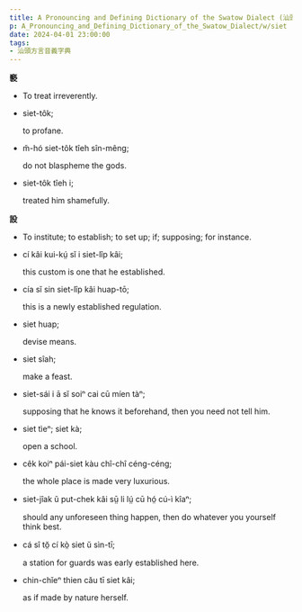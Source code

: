 ```yaml
---
title: A Pronouncing and Defining Dictionary of the Swatow Dialect (汕頭方言音義字典) / siet
p: A_Pronouncing_and_Defining_Dictionary_of_the_Swatow_Dialect/w/siet
date: 2024-04-01 23:00:00
tags: 
- 汕頭方言音義字典
---
```



**褻**
- To treat irreverently.

- siet-tôk;

  to profane.

- m̆-hó siet-tôk tîeh sîn-mêng;

  do not blaspheme the gods.

- siet-tôk tîeh i;

  treated him shamefully.

**設**
- To institute; to establish; to set up; if; supposing; for instance.

- cí kâi kui-kṳ́ sĭ i siet-lîp kâi;

  this custom is one that he established.

- cía sĭ sin siet-lîp kâi huap-tō;

  this is a newly established regulation.

- siet huap;

  devise means.

- siet sîah;

  make a feast.

- siet-sái i ā sĭ soiⁿ cai cū míen tàⁿ;

  supposing that he knows it beforehand, then you need not tell him.

- siet tìeⁿ; siet kà;

  open a school.

- cêk koiⁿ pái-siet kàu chî-chî céng-céng;

  the whole place is made very luxurious.

- siet-jîak ŭ put-chek kâi sṳ̄ li lṳ́ cū hó̤ cú-ì kîaⁿ;

  should any unforeseen thing happen, then do whatever you yourself think best.

- cá sî tŏ̤ cí kò̤ siet ŭ sìn-tī;

  a station for guards was early established here.

- chin-chĭeⁿ thien cău tī siet kâi;

  as if made by nature herself.